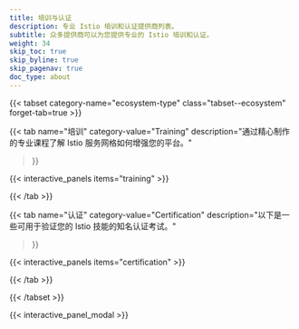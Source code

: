 ```yaml
---
title: 培训与认证
description: 专业 Istio 培训和认证提供商列表。
subtitle: 众多提供商可以为您提供专业的 Istio 培训和认证。
weight: 34
skip_toc: true
skip_byline: true
skip_pagenav: true
doc_type: about
---
```


[comment]: <> (要添加 Istio 认证或培训，请参阅 https://github.com/istio/community/blob/master/CONTRIBUTING.md#promote-your-company-on-istioio。）)

{{< tabset category-name="ecosystem-type" class="tabset--ecosystem" forget-tab=true >}}

{{< tab
    name="培训"
    category-value="Training"
    description="通过精心制作的专业课程了解 Istio 服务网格如何增强您的平台。"
>}}

{{< interactive_panels items="training" >}}

{{< /tab >}}

{{< tab
    name="认证"
    category-value="Certification"
    description="以下是一些可用于验证您的 Istio 技能的知名认证考试。"
>}}

{{< interactive_panels items="certification" >}}

{{< /tab >}}

{{< /tabset >}}

{{< interactive_panel_modal >}}
